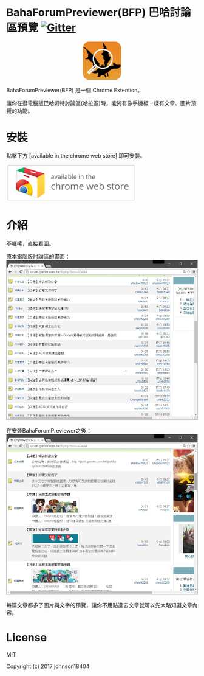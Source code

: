 # BahaForumPreviewer(BFP) 巴哈討論區預覽   [![Gitter](https://badges.gitter.im/gitterHQ/gitter.svg)](https://gitter.im/johnson18404/BahaForumPreviewer)

<p align="center"><a href="#" target="_blank"><img width="100"src="docs/128.png"></a></p>

BahaForumPreviewer(BFP) 是一個 Chrome Extention。

讓你在逛電腦版巴哈姆特討論區(哈拉區)時，能夠有像手機板一樣有文章、圖片預覽的功能。

# 安裝
點擊下方 [available in the chrome web store] 即可安裝。

[![available in the chrome website store](docs/ChromeWebStore_BadgeWBorder_v2_340x96.png)](https://chrome.google.com/webstore/detail/bahaforumpreviewerbfp-%E5%B7%B4%E5%93%88%E8%A8%8E/gkclanjhoadmoehcekihchpnclggnbba?utm_source=chrome-ntp-icon)

# 介紹
不囉嗦，直接看圖。

原本電腦版討論區的畫面：
![available in the chrome website store](docs/p0.jpg)

在安裝BahaForumPreviewer之後：
![available in the chrome website store](docs/p1.jpg)

每篇文章都多了圖片與文字的預覽，讓你不用點進去文章就可以先大略知道文章內容。


# License
MIT

Copyright (c) 2017 johnson18404